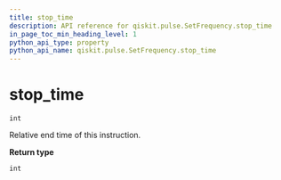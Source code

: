 ```yaml
---
title: stop_time
description: API reference for qiskit.pulse.SetFrequency.stop_time
in_page_toc_min_heading_level: 1
python_api_type: property
python_api_name: qiskit.pulse.SetFrequency.stop_time
---
```


# stop\_time

<span id="qiskit.pulse.SetFrequency.stop_time" />

`int`

Relative end time of this instruction.

**Return type**

`int`

